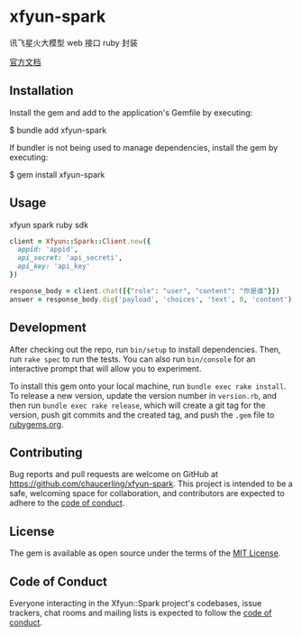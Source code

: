 # xfyun-spark

讯飞星火大模型 web 接口 ruby 封装

[官方文档](https://www.xfyun.cn/doc/spark/Web.html)

## Installation

Install the gem and add to the application's Gemfile by executing:

$ bundle add xfyun-spark

If bundler is not being used to manage dependencies, install the gem by executing:

$ gem install xfyun-spark

## Usage

xfyun spark ruby sdk

```ruby
client = Xfyun::Spark::Client.new({
  appid: 'appid',
  api_secret: 'api_secreti',
  api_key: 'api_key'
})

response_body = client.chat([{"role": "user", "content": "你是谁"}])
answer = response_body.dig('payload', 'choices', 'text', 0, 'content')
```

## Development

After checking out the repo, run `bin/setup` to install dependencies. Then, run `rake spec` to run the tests. You can also run `bin/console` for an interactive prompt that will allow you to experiment.

To install this gem onto your local machine, run `bundle exec rake install`. To release a new version, update the version number in `version.rb`, and then run `bundle exec rake release`, which will create a git tag for the version, push git commits and the created tag, and push the `.gem` file to [rubygems.org](https://rubygems.org).

## Contributing

Bug reports and pull requests are welcome on GitHub at <https://github.com/chaucerling/xfyun-spark>. This project is intended to be a safe, welcoming space for collaboration, and contributors are expected to adhere to the [code of conduct](https://github.com/chaucerling/xfyun-spark/blob/master/CODE_OF_CONDUCT.md).

## License

The gem is available as open source under the terms of the [MIT License](https://opensource.org/licenses/MIT).

## Code of Conduct

Everyone interacting in the Xfyun::Spark project's codebases, issue trackers, chat rooms and mailing lists is expected to follow the [code of conduct](https://github.com/chaucerling/xfyun-spark/blob/master/CODE_OF_CONDUCT.md).
